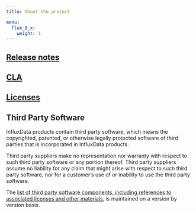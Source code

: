 ```yaml
---
title: About the project

menu:
  flux_0_x:
    weight: 1
---
```


## [Release notes](/flux/v0.12/about_the_project/releasenotes-changelog)

<!-- ## [Contributing to Flux](https://github.com/influxdata/flux/blob/master/CONTRIBUTING.md) -->

## [CLA](https://influxdata.com/community/cla/)

## [Licenses](https://github.com/influxdata/influxdb/blob/master/LICENSE)

## Third Party Software
InfluxData products contain third party software, which means the copyrighted, patented, or otherwise legally protected
software of third parties that is incorporated in InfluxData products.

Third party suppliers make no representation nor warranty with respect to such third party software or any portion thereof.
Third party suppliers assume no liability for any claim that might arise with respect to such  third party software, nor for a
customer’s use of or inability to use the  third party software.

The [list of third party software components, including references to associated licenses and other materials](https://github.com/influxdata/influxdb/blob/master/DEPENDENCIES.md),
is maintained on a version by version basis.
